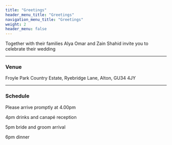 ```yaml
---
title: "Greetings"
header_menu_title: "Greetings"
navigation_menu_title: "Greetings"
weight: 2
header_menu: false
---
```


Together with their families Alya Omar and Zain Shahid invite you to celebrate their wedding

---
### Venue
Froyle Park Country Estate, Ryebridge Lane, Alton, GU34 4JY



---
### Schedule

Please arrive promptly at 4.00pm

4pm drinks and canapé reception 

5pm bride and groom arrival 

6pm dinner